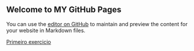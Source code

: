## Welcome to  MY GitHub Pages

You can use the [editor on GitHub](https://github.com/BMrnice/Estudos-Curso-Html5-Css3/edit/gh-pages/index.md) to maintain and preview the content for your website in Markdown files.

<a href="https://bmrnice.github.io/Estudos-Curso-Html5-Css3/Ecercicios/ex001/index.html">Primeiro exercicio</a>